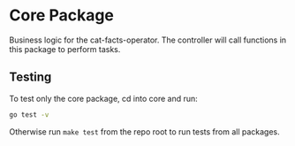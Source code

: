 # Core Package

Business logic for the cat-facts-operator. The controller will call functions
in this package to perform tasks.

## Testing

To test only the core package, cd into core and run:

```bash
go test -v
```

Otherwise run `make test` from the repo root to run tests from all packages.
